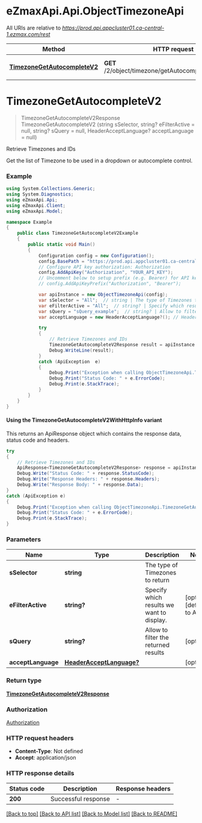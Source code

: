 # eZmaxApi.Api.ObjectTimezoneApi

All URIs are relative to *https://prod.api.appcluster01.ca-central-1.ezmax.com/rest*

| Method | HTTP request | Description |
|--------|--------------|-------------|
| [**TimezoneGetAutocompleteV2**](ObjectTimezoneApi.md#timezonegetautocompletev2) | **GET** /2/object/timezone/getAutocomplete/{sSelector} | Retrieve Timezones and IDs |

<a id="timezonegetautocompletev2"></a>
# **TimezoneGetAutocompleteV2**
> TimezoneGetAutocompleteV2Response TimezoneGetAutocompleteV2 (string sSelector, string? eFilterActive = null, string? sQuery = null, HeaderAcceptLanguage? acceptLanguage = null)

Retrieve Timezones and IDs

Get the list of Timezone to be used in a dropdown or autocomplete control.

### Example
```csharp
using System.Collections.Generic;
using System.Diagnostics;
using eZmaxApi.Api;
using eZmaxApi.Client;
using eZmaxApi.Model;

namespace Example
{
    public class TimezoneGetAutocompleteV2Example
    {
        public static void Main()
        {
            Configuration config = new Configuration();
            config.BasePath = "https://prod.api.appcluster01.ca-central-1.ezmax.com/rest";
            // Configure API key authorization: Authorization
            config.AddApiKey("Authorization", "YOUR_API_KEY");
            // Uncomment below to setup prefix (e.g. Bearer) for API key, if needed
            // config.AddApiKeyPrefix("Authorization", "Bearer");

            var apiInstance = new ObjectTimezoneApi(config);
            var sSelector = "All";  // string | The type of Timezones to return
            var eFilterActive = "All";  // string? | Specify which results we want to display. (optional)  (default to Active)
            var sQuery = "sQuery_example";  // string? | Allow to filter the returned results (optional) 
            var acceptLanguage = new HeaderAcceptLanguage?(); // HeaderAcceptLanguage? |  (optional) 

            try
            {
                // Retrieve Timezones and IDs
                TimezoneGetAutocompleteV2Response result = apiInstance.TimezoneGetAutocompleteV2(sSelector, eFilterActive, sQuery, acceptLanguage);
                Debug.WriteLine(result);
            }
            catch (ApiException  e)
            {
                Debug.Print("Exception when calling ObjectTimezoneApi.TimezoneGetAutocompleteV2: " + e.Message);
                Debug.Print("Status Code: " + e.ErrorCode);
                Debug.Print(e.StackTrace);
            }
        }
    }
}
```

#### Using the TimezoneGetAutocompleteV2WithHttpInfo variant
This returns an ApiResponse object which contains the response data, status code and headers.

```csharp
try
{
    // Retrieve Timezones and IDs
    ApiResponse<TimezoneGetAutocompleteV2Response> response = apiInstance.TimezoneGetAutocompleteV2WithHttpInfo(sSelector, eFilterActive, sQuery, acceptLanguage);
    Debug.Write("Status Code: " + response.StatusCode);
    Debug.Write("Response Headers: " + response.Headers);
    Debug.Write("Response Body: " + response.Data);
}
catch (ApiException e)
{
    Debug.Print("Exception when calling ObjectTimezoneApi.TimezoneGetAutocompleteV2WithHttpInfo: " + e.Message);
    Debug.Print("Status Code: " + e.ErrorCode);
    Debug.Print(e.StackTrace);
}
```

### Parameters

| Name | Type | Description | Notes |
|------|------|-------------|-------|
| **sSelector** | **string** | The type of Timezones to return |  |
| **eFilterActive** | **string?** | Specify which results we want to display. | [optional] [default to Active] |
| **sQuery** | **string?** | Allow to filter the returned results | [optional]  |
| **acceptLanguage** | [**HeaderAcceptLanguage?**](HeaderAcceptLanguage?.md) |  | [optional]  |

### Return type

[**TimezoneGetAutocompleteV2Response**](TimezoneGetAutocompleteV2Response.md)

### Authorization

[Authorization](../README.md#Authorization)

### HTTP request headers

 - **Content-Type**: Not defined
 - **Accept**: application/json


### HTTP response details
| Status code | Description | Response headers |
|-------------|-------------|------------------|
| **200** | Successful response |  -  |

[[Back to top]](#) [[Back to API list]](../README.md#documentation-for-api-endpoints) [[Back to Model list]](../README.md#documentation-for-models) [[Back to README]](../README.md)


